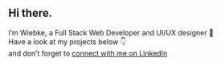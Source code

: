 ## Hi there.
I’m Wiebke, a Full Stack Web Developer and UI/UX designer 👋  
Have a look at my projects below 👇  
and don’t forget to [connect with me on LinkedIn](https://www.linkedin.com/in/fraulueneburg/)

<!--
**fraulueneburg/fraulueneburg** is a ✨ _special_ ✨ repository because its `README.md` (this file) appears on your GitHub profile.

Here are some ideas to get you started:

- 🔭 I’m currently working on ...
- 🌱 I’m currently learning ...
- 👯 I’m looking to collaborate on ...
- 🤔 I’m looking for help with ...
- 💬 Ask me about ...
- 📫 How to reach me: ...
- 😄 Pronouns: ...
- ⚡ Fun fact: ...
-->
